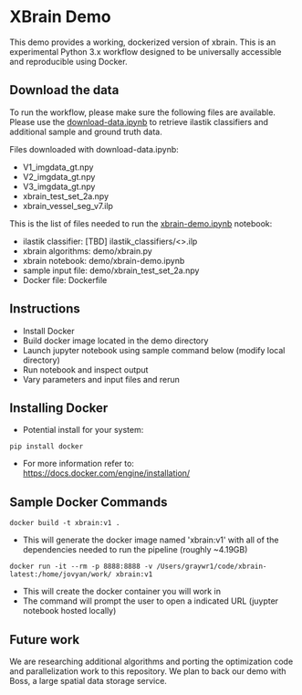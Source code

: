 # XBrain Demo

This demo provides a working, dockerized version of xbrain.  This is an experimental Python 3.x workflow designed to be universally accessible and reproducible using Docker.

## Download the data

To run the workflow, please make sure the following files are available.  Please use the [download-data.ipynb](https://github.com/nerdslab/xbrain/blob/demo/demo/download-data.ipynb) to retrieve ilastik classifiers and additional sample and ground truth data.

Files downloaded with download-data.ipynb:
- V1_imgdata_gt.npy
- V2_imgdata_gt.npy
- V3_imgdata_gt.npy
- xbrain_test_set_2a.npy
- xbrain_vessel_seg_v7.ilp

This is the list of files needed to run the [xbrain-demo.ipynb](https://github.com/nerdslab/xbrain/blob/demo/demo/xbrain-demo.ipynb) notebook:
- ilastik classifier:  [TBD] ilastik_classifiers/<>.ilp
- xbrain algorithms:  demo/xbrain.py
- xbrain notebook:  demo/xbrain-demo.ipynb
- sample input file:  demo/xbrain_test_set_2a.npy
- Docker file:  Dockerfile

## Instructions

- Install Docker
- Build docker image located in the demo directory
- Launch jupyter notebook using sample command below (modify local directory)
- Run notebook and inspect output
- Vary parameters and input files and rerun

## Installing Docker

- Potential install for your system:

~~~
pip install docker
~~~

- For more information refer to: https://docs.docker.com/engine/installation/

## Sample Docker Commands

~~~
docker build -t xbrain:v1 .
~~~

- This will generate the docker image named 'xbrain:v1' with all of the dependencies needed to run the pipeline (roughly ~4.19GB)

~~~
docker run -it --rm -p 8888:8888 -v /Users/graywr1/code/xbrain-latest:/home/jovyan/work/ xbrain:v1
~~~

- This will create the docker container you will work in
- The command will prompt the user to open a indicated URL (juypter notebook hosted locally)

## Future work

We are researching additional algorithms and porting the optimization code and parallelization work to this repository.  We plan to back our demo with Boss, a large spatial data storage service.
